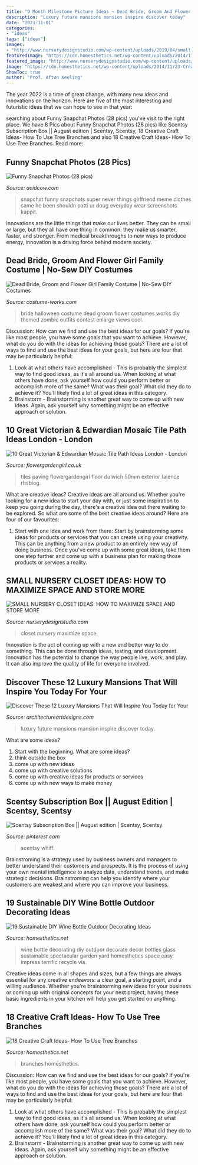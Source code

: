 ```yaml
---
title: "9 Month Milestone Picture Ideas ~ Dead Bride, Groom And Flower Girl Family Costume"
description: "Luxury future mansions mansion inspire discover today"
date: "2023-11-01"
categories:
- "ideas"
tags: ["ideas"]
images:
- "http://www.nurserydesignstudio.com/wp-content/uploads/2019/04/small-nursery-closet-ideas-2.jpg"
featuredImage: "https://cdn.homesthetics.net/wp-content/uploads/2014/11/23-Creative-Craft-Ideas-How-To-Use-Tree-Branches-HOMESTHETICS-3.jpg"
featured_image: "http://www.nurserydesignstudio.com/wp-content/uploads/2019/04/small-nursery-closet-ideas-2.jpg"
image: "https://cdn.homesthetics.net/wp-content/uploads/2014/11/23-Creative-Craft-Ideas-How-To-Use-Tree-Branches-HOMESTHETICS-3.jpg"
ShowToc: true
author: "Prof. Afton Keeling"
---
```



The year 2022 is a time of great change, with many new ideas and innovations on the horizon. Here are five of the most interesting and futuristic ideas that we can hope to see in that year:

	

		
searching about Funny Snapchat Photos (28 pics) you've visit to the right place. We have 8 Pics about Funny Snapchat Photos (28 pics) like Scentsy Subscription Box || August edition | Scentsy, Scentsy, 18 Creative Craft Ideas- How To Use Tree Branches and also 18 Creative Craft Ideas- How To Use Tree Branches. Read more:
		
    
## Funny Snapchat Photos (28 Pics)

<img loading=lazy src="https://cdn.acidcow.com/pics/20140123/super_funny_snapchat_09.jpg" onerror="this.onerror=null;this.src='https://tse2.mm.bing.net/th?id=OIP.tHaEVNLY_wQxO-mNppod2wHaFj&amp;pid=15.1';" alt="Funny Snapchat Photos (28 pics)">

_Source: acidcow.com_

>snapchat funny snapchats super never things girlfriend meme clothes same he been shouldn patti ur doug everyday wear screenshots kappit. 

	

Innovations are the little things that make our lives better. They can be small or large, but they all have one thing in common: they make us smarter, faster, and stronger. From medical breakthroughs to new ways to produce energy, innovation is a driving force behind modern society.

    
## Dead Bride, Groom And Flower Girl Family Costume | No-Sew DIY Costumes

<img loading=lazy src="https://photos.costume-works.com/full/dead_bride_groom_and_flower_girl1.jpg" onerror="this.onerror=null;this.src='https://tse3.mm.bing.net/th?id=OIP.Fvd3_9QX8rkwb8194GCFwwHaLH&amp;pid=15.1';" alt="Dead Bride, Groom and Flower Girl Family Costume | No-Sew DIY Costumes">

_Source: costume-works.com_

>bride halloween costume dead groom flower costumes works diy themed zombie outfits contest enlarge views cool. 

	

Discussion: How can we find and use the best ideas for our goals?
If you're like most people, you have some goals that you want to achieve. However, what do you do with the ideas for achieving those goals? 
There are a lot of ways to find and use the best ideas for your goals, but here are four that may be particularly helpful: 

1) Look at what others have accomplished - This is probably the simplest way to find good ideas, as it's all around us. When looking at what others have done, ask yourself how could you perform better or accomplish more of the same? What was their goal? What did they do to achieve it? You'll likely find a lot of great ideas in this category. 
2) Brainstorm - Brainstorming is another great way to come up with new ideas. Again, ask yourself why something might be an effective approach or solution.

    
## 10 Great Victorian &amp; Edwardian Mosaic Tile Path Ideas London - London

<img loading=lazy src="https://flowergardengirl.co.uk/wp-content/uploads/2014/02/victorian-and-edwardian-mosaic-garden-path-designs-and-styles-london-6.jpg" onerror="this.onerror=null;this.src='https://tse3.mm.bing.net/th?id=OIP.rOvJl-E6U1eaoc8Pcq68YAHaNK&amp;pid=15.1';" alt="10 Great Victorian &amp; Edwardian Mosaic Tile Path Ideas London - London">

_Source: flowergardengirl.co.uk_

>tiles paving flowergardengirl floor dulwich 50mm exterior faience rhsblog. 

	

What are creative ideas?
Creative ideas are all around us. Whether you're looking for a new idea to start your day with, or just some inspiration to keep you going during the day, there's a creative idea out there waiting to be explored. So what are some of the best creative ideas around? Here are four of our favourites: 
1. Start with one idea and work from there: Start by brainstorming some ideas for products or services that you can create using your creativity. This can be anything from a new product to an entirely new way of doing business. Once you've come up with some great ideas, take them one step further and come up with a business plan for making those products or services a reality. 


    
## SMALL NURSERY CLOSET IDEAS: HOW TO MAXIMIZE SPACE AND STORE MORE

<img loading=lazy src="http://www.nurserydesignstudio.com/wp-content/uploads/2019/04/small-nursery-closet-ideas-2.jpg" onerror="this.onerror=null;this.src='https://tse4.mm.bing.net/th?id=OIP.x-HLCJzpCQeAQybDbqhMfQHaKH&amp;pid=15.1';" alt="SMALL NURSERY CLOSET IDEAS: HOW TO MAXIMIZE SPACE AND STORE MORE">

_Source: nurserydesignstudio.com_

>closet nursery maximize space. 

	

Innovation is the act of coming up with a new and better way to do something. This can be done through ideas, testing, and development. Innovation has the potential to change the way people live, work, and play. It can also improve the quality of life for everyone involved.

    
## Discover These 12 Luxury Mansions That Will Inspire You Today For Your

<img loading=lazy src="https://www.architectureartdesigns.com/wp-content/uploads/2019/09/mansion-9.jpg" onerror="this.onerror=null;this.src='https://tse3.mm.bing.net/th?id=OIP.-UVhS7FA888b5jGxNY9wDAHaFA&amp;pid=15.1';" alt="Discover These 12 Luxury Mansions That Will Inspire You Today for Your">

_Source: architectureartdesigns.com_

>luxury future mansions mansion inspire discover today. 

	

What are some ideas?
1. Start with the beginning. What are some ideas? 
2. think outside the box 
3. come up with new ideas 
4. come up with creative solutions 
5. come up with creative ideas for products or services 
6. come up with new ways to make money 

    
## Scentsy Subscription Box || August Edition | Scentsy, Scentsy

<img loading=lazy src="https://i.pinimg.com/736x/31/97/36/319736963e222c5380e10ed40b925a91.jpg" onerror="this.onerror=null;this.src='https://tse2.mm.bing.net/th?id=OIP.9PGLvJ0b4YzjBQAkoeaSsQHaJ3&amp;pid=15.1';" alt="Scentsy Subscription Box || August edition | Scentsy, Scentsy">

_Source: pinterest.com_

>scentsy whiff. 

	

Brainstroming is a strategy used by business owners and managers to better understand their customers and prospects. It is the process of using your own mental intelligence to analyze data, understand trends, and make strategic decisions. Brainstroming can help you identify where your customers are weakest and where you can improve your business.

    
## 19 Sustainable DIY Wine Bottle Outdoor Decorating Ideas

<img loading=lazy src="http://cdn.homesthetics.net/wp-content/uploads/2015/03/19-Spectacular-Sustainable-DIY-Wine-Bottle-Outdoor-Decorating-Ideas-homesthetics-decor-17.jpg" onerror="this.onerror=null;this.src='https://tse3.mm.bing.net/th?id=OIP.6utyXvYFUzkX0GQdkL7L5gHaLI&amp;pid=15.1';" alt="19 Sustainable DIY Wine Bottle Outdoor Decorating Ideas">

_Source: homesthetics.net_

>wine bottle decorating diy outdoor decorate decor bottles glass sustainable spectacular garden yard homesthetics space easy impress terrific recycle via. 

	

Creative ideas come in all shapes and sizes, but a few things are always essential for any creative endeavors: a clear goal, a starting point, and a willing audience. Whether you're brainstorming new ideas for your business or coming up with original concepts for your next project, having these basic ingredients in your kitchen will help you get started on anything.

    
## 18 Creative Craft Ideas- How To Use Tree Branches

<img loading=lazy src="https://cdn.homesthetics.net/wp-content/uploads/2014/11/23-Creative-Craft-Ideas-How-To-Use-Tree-Branches-HOMESTHETICS-3.jpg" onerror="this.onerror=null;this.src='https://tse2.mm.bing.net/th?id=OIP.urOHDor205ZYQE0kfSrN4AHaKL&amp;pid=15.1';" alt="18 Creative Craft Ideas- How To Use Tree Branches">

_Source: homesthetics.net_

>branches homesthetics. 

	

Discussion: How can we find and use the best ideas for our goals?
If you're like most people, you have some goals that you want to achieve. However, what do you do with the ideas for achieving those goals? 
There are a lot of ways to find and use the best ideas for your goals, but here are four that may be particularly helpful: 

1) Look at what others have accomplished - This is probably the simplest way to find good ideas, as it's all around us. When looking at what others have done, ask yourself how could you perform better or accomplish more of the same? What was their goal? What did they do to achieve it? You'll likely find a lot of great ideas in this category. 
2) Brainstorm - Brainstorming is another great way to come up with new ideas. Again, ask yourself why something might be an effective approach or solution.

